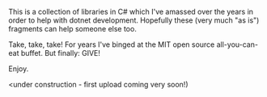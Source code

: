 This is a collection of libraries in C# which I've amassed over the years in order to help with dotnet development. Hopefully these (very much "as is") fragments can help someone else too.

Take, take, take! For years I've binged at the MIT open source all-you-can-eat buffet. But finally: GIVE!

Enjoy.

<under construction - first upload coming very soon!)